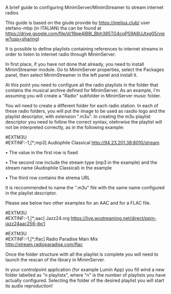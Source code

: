 A brief guide to configuring MinimServer/MinimStreamer to stream internet radios

This guide is based on the giude provide by https://melius.club/ user stefano-mbp (in ITALIAN) tha can be found at https://drive.google.com/file/d/19qe4iB8l_Bbh385TG4cqP59A8UJtxg05/view?usp=sharing)

It is possible to define playlists containing references to internet streams in order to listen to internet radio through MinimServer.

In first place, if you have not done that already, you need to install MinimStreamer module.
Go to MinimServer properties, select the Packages panel, then select MinimStreamer in the left panel and install it.

At this point you need to configure all the radio playlists in the folder that contains the musical archive defined for MinimServer.
As an example, I'm assuming you will create a "Radio" subfolder in MinimServer music folder.

You wil need to create a different folder for each radio station.
In each of these radio folders, you will put the image to be used as rasdio logo and the playlist descriptor, with extension ".m3u".
In creating the m3u playlist descriptor you need to follow the correct syntax, otehrwise the playlist will not be interpreted correctly, as in the following example:

 
#EXTM3U  
#EXTINF:-1,[*;mp3] Audiophile Classical 
http://94.23.201.38:8010/stream 

• The value in the first row is fixed

• The second row include the stream type (mp3 in the example) and the stream name (Audiophile Classical) in the example

• The third row contains the strema URL

It is reccommended to name the ".m3u" file with the same name configured in the playlist descriptor.

Please see below two other examples for an AAC and for a FLAC file.
 
#EXTM3U  
#EXTINF:-1,[*;aac] Jazz24.org 
https://live.wostreaming.net/direct/ppm-jazz24aac256-ibc1 

#EXTM3U  
#EXTINF:-1,[*;flac] Radio Paradise Main Mix 
http://stream.radioparadise.com/flac 

Once the folder structure with all the playlist is complete you will need to launch the rescan of the library in MinimServer.

In your controlpoint application (for example Lumin App) you fill wind a new folder labelled as "n playlists", where "n" is the number of playlists you have actually configured.
Selecting the folder of the desired playlist you will start its audio reproduction! 
